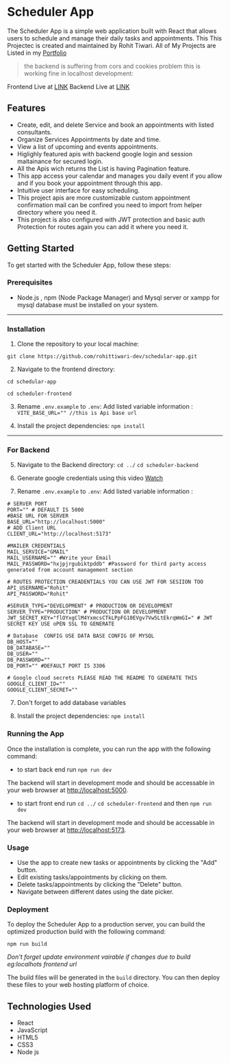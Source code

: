 # Scheduler App

The Scheduler App is a simple web application built with React that allows users to schedule and manage their daily tasks and appointments. This This Projectec is created and maintained by Rohit Tiwari. All of My Projects are Listed in my [Portfolio](https://rohitdev.netlify.app)

> the backend is suffering from cors and cookies problem this is working fine in localhost development:

Frontend Live at [LINK](https://devschedule.netlify.app/)
Backend Live at [LINK](https://schedular-backend.onrender.com/)

## Features

- Create, edit, and delete Service and book an appointments with listed consultants.
- Organize Services Appointments by date and time.
- View a list of upcoming and events appointments.
- Higlighly featured apis with backend google login and session maitainance for secured login.
- All the Apis wich returns the List is having Pagination feature.
- This app access your calendar and manages you daily event if you allow and if you book your appointment through this app.
- Intuitive user interface for easy scheduling.
- This project apis are more customizable custom appointment confirmation mail can be confired you need to import from helper directory where you need it.
- This project is also configured with JWT protection and basic auth Protection for routes again you can add it where you need it.

## Getting Started

To get started with the Scheduler App, follow these steps:

### Prerequisites

- Node.js , npm (Node Package Manager) and Mysql server or xampp for mysql database must be installed on your system.

---

### Installation

1. Clone the repository to your local machine:

`git clone https://github.com/rohittiwari-dev/schedular-app.git`

2. Navigate to the frontend directory:

`cd schedular-app`

`cd scheduler-frontend`

3. Rename `.env.example` to `.env`: Add listed variable information :
   `VITE_BASE_URL="" //this is Api base url`

4. Install the project dependencies:
   `npm install`

---

### For Backend

5. Navigate to the Backend directory:
   `cd ../`
   `cd scheduler-backend`

6. Generate google credentials using this video
   [Watch](https://drive.google.com/file/d/1Qc_zhmlaGMsKegh89w_DN7An6u0g5qb5/view?usp=sharing)

7. Rename `.env.example` to `.env`: Add listed variable information :

```
# SERVER PORT
PORT="" # DEFAULT IS 5000
#BASE URL FOR SERVER
BASE_URL="http://localhost:5000"
# ADD Client URL
CLIENT_URL="http://localhost:5173"

#MAILER CREDENTIALS
MAIL_SERVICE="GMAIL"
MAIL_USERNAME="" #Write your Email
MAIL_PASSWORD="hxjpjrgubiktpddb" #Password for third party access generated from account management section

# ROUTES PROTECTION CREADENTIALS YOU CAN USE JWT FOR SESIION TOO
API_USERNAME="Rohit"
API_PASSWORD="Rohit"

#SERVER_TYPE="DEVELOPMENT" # PRODUCTION OR DEVELOPMENT
SERVER_TYPE="PRODUCTION" # PRODUCTION OR DEVELOPMENT
JWT_SECRET_KEY="flOYxgClM4YxmcsCTkLPpFG10EVgv7Vw5LtEkrqWmGI=" # JWT SECRET KEY USE oPEN SSL TO GENERATE

# Database  CONFIG USE DATA BASE CONFIG OF MYSQL
DB_HOST=""
DB_DATABASE=""
DB_USER=""
DB_PASSWORD=""
DB_PORT="" #DEFAULT PORT IS 3306

# Google cloud secrets PLEASE READ THE README TO GENERATE THIS
GOOGLE_CLIENT_ID=""
GOOGLE_CLIENT_SECRET=""
```

7. Don't forget to add database variables

8. Install the project dependencies:
   `npm install`

### Running the App

Once the installation is complete, you can run the app with the following command:

- to start back end run
  `npm run dev`

The backend will start in development mode and should be accessable in your web browser at [http://localhost:5000](http://localhost:5000).

- to start front end run
  `cd ../` `cd scheduler-frontend` and then `npm run dev`

The backend will start in development mode and should be accessable in your web browser at [http://localhost:5173](http://localhost:5173).

### Usage

- Use the app to create new tasks or appointments by clicking the "Add" button.
- Edit existing tasks/appointments by clicking on them.
- Delete tasks/appointments by clicking the "Delete" button.
- Navigate between different dates using the date picker.

### Deployment

To deploy the Scheduler App to a production server, you can build the optimized production build with the following command:

`npm run build`

_Don't forget update environment vairable if changes due to build eg:localhots frontend url_

The build files will be generated in the `build` directory. You can then deploy these files to your web hosting platform of choice.

## Technologies Used

- React
- JavaScript
- HTML5
- CSS3
- Node js
